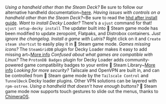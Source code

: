 *Using a handheld other than the Steam Deck?* Be sure to follow our alternative handheld documentation~[here](https://github.com/ublue-os/zeropoint#alternative-handhelds).
*Having issues with controls on a handheld other than the Steam Deck?*~Be sure to read the [hhd after install guide](https://github.com/hhd-dev/hhd#after-install). 
*Want to install Decky Loader?* There's a `ujust` command for that! `ujust setup-decky install`
The updater built into 󰓓 Steam game mode has been modified to update zeropoint, Flatpaks, and Distrobox containers. *Just ignore the changelog.*
*Install a game with Lutris?* Right click on it and `Create steam shortcut` to easily play it in 󰓓 Steam game mode.
*Games missing icons?* The `SteamGridDB` plugin for Decky Loader makes it easy to add missing art~[More info](https://github.com/SteamGridDB/decky-steamgriddb)
*Confused about what games are compatible with Linux?* The `ProtonDB Badges` plugin for Decky Loader adds community-powered game compatibility badges to your entire 󰓓 Steam Library~[More info](https://github.com/OMGDuke/protondb-decky)
*Looking for more security?* Tailscale and OpenVPN are built in, and can be controlled from 󰓓 Steam game mode by the `Tailscale Control` and `TunnelDeck` Decky loader plugins. Other VPN solutions can be layered with `rpm-ostree`.
*Using a handheld that doesn't have enough buttons?* 󰓓 Steam game mode now supports touch gestures to slide out the menus, thanks to [ChimeraOS](https://chimeraos.org/).